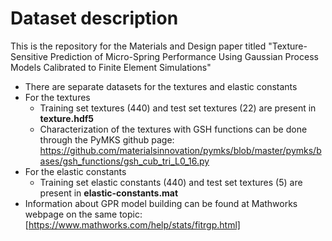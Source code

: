 # Dataset description
This is the repository for the Materials and Design paper titled "Texture-Sensitive Prediction of Micro-Spring Performance Using Gaussian Process Models Calibrated to Finite Element Simulations"
* There are separate datasets for the textures and elastic constants
* For the textures
  * Training set textures (440) and test set textures (22) are present in **texture.hdf5**
  * Characterization of the textures with GSH functions can be done through the PyMKS github page: https://github.com/materialsinnovation/pymks/blob/master/pymks/bases/gsh_functions/gsh_cub_tri_L0_16.py
* For the elastic constants
  * Training set elastic constants (440) and test set textures (5) are present in **elastic-constants.mat**
* Information about GPR model building can be found at Mathworks webpage on the same topic: [https://www.mathworks.com/help/stats/fitrgp.html]

